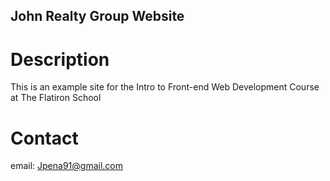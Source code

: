 John Realty Group Website
--

# Description

This is an example site for the Intro to Front-end Web Development Course at The Flatiron School

# Contact

email: Jpena91@gmail.com


